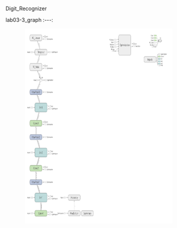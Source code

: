 Digit_Recognizer

lab03-3_graph
:---: 
<p align="center">
<img src = 'data/digit_recognizer_graph.png' height = '530px' width = '400px'> 
</p>


